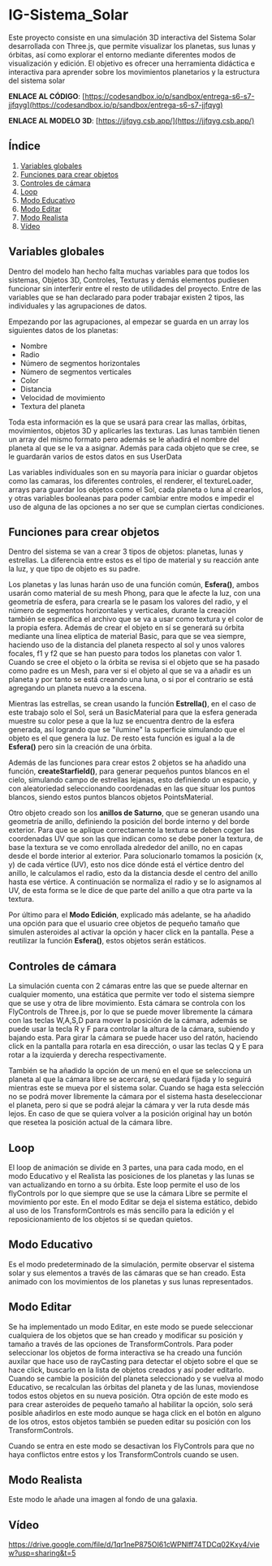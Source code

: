 # IG-Sistema_Solar
Este proyecto consiste en una simulación 3D interactiva del Sistema Solar desarrollada con Three.js, que permite visualizar los planetas, sus lunas y órbitas, así como explorar el entorno mediante diferentes modos de visualización y edición. El objetivo es ofrecer una herramienta didáctica e interactiva para aprender sobre los movimientos planetarios y la estructura del sistema solar

**ENLACE AL CÓDIGO**: [https://codesandbox.io/p/sandbox/entrega-s6-s7-jjfqyg](https://codesandbox.io/p/sandbox/entrega-s6-s7-jjfqyg)

**ENLACE AL MODELO 3D**: [https://jjfqyg.csb.app/](https://jjfqyg.csb.app/)

## **Índice**   
1. [Variables globales](#variables-globales)  
2. [Funciones para crear objetos](#funciones-para-crear-objetos)  
3. [Controles de cámara](#controles-de-cámara)  
4. [Loop](#loop)  
5. [Modo Educativo](#modo-educativo)  
6. [Modo Editar](#modo-editar)  
7. [Modo Realista](#modo-realista)  
8. [Vídeo](#vídeo)

## Variables globales
Dentro del modelo han hecho falta muchas variables para que todos los sistemas, Objetos 3D, Controles, Texturas y demás elementos pudiesen funcionar sin interferir entre el resto de utilidades del proyecto. Entre de las variables que se han declarado para poder trabajar existen 2 tipos, las individuales y las agrupaciones de datos.

Empezando por las agrupaciones, al empezar se guarda en un array los siguientes datos de los planetas:
* Nombre
* Radio
* Número de segmentos horizontales
* Número de segmentos verticales
* Color
* Distancia
* Velocidad de movimiento
* Textura del planeta

Toda esta información es la que se usará para crear las mallas, órbitas, movimientos, objetos 3D y aplicarles las texturas. Las lunas también tienen un array del mismo formato pero además se le añadirá el nombre del planeta al que se le va a asignar. Además para cada objeto que se cree, se le guardarán varios de estos datos en sus UserData

Las variables individuales son en su mayoría para iniciar o guardar objetos como las camaras, los diferentes controles, el renderer, el textureLoader, arrays para guardar los objetos como el Sol, cada planeta o luna al crearlos, y otras variables booleanas para poder cambiar entre modos e impedir el uso de alguna de las opciones a no ser que se cumplan ciertas condiciones.

## Funciones para crear objetos
Dentro del sistema se van a crear 3 tipos de objetos: planetas, lunas y estrellas. La diferencia entre estos es el tipo de material y su reacción ante la luz, y que tipo de objeto es su padre.

Los planetas y las lunas harán uso de una función común, **Esfera()**, ambos usarán como material de su mesh Phong, para que le afecte la luz, con una geometría de esfera, para crearla se le pasam los valores del radio, y el número de segmentos horizontales y verticales, durante la creación también se especifíca el archivo que se va a usar como textura y el color de la propia esfera. Además de crear el objeto en sí se generará su órbita mediante una línea elíptica de material Basic, para que se vea siempre, haciendo uso de la distancia del planeta respecto al sol y unos valores focales, f1 y f2 que se han puesto para todos los planetas con valor 1. Cuando se cree el objeto o la órbita se revisa si el objeto que se ha pasado como padre es un Mesh, para ver si el objeto al que se va a añadir es un planeta y por tanto se está creando una luna, o si por el contrario se está agregando un planeta nuevo a la escena.

Mientras las estrellas, se crean usando la función **Estrella()**, en el caso de este trabajo solo el Sol, será un BasicMaterial para que la esfera generada muestre su color pese a que la luz se encuentra dentro de la esfera generada, así logrando que se "ilumine" la superficie simulando que el objeto es el que genera la luz. De resto esta función es igual a la de **Esfera()** pero sin la creación de una órbita.

Además de las funciones para crear estos 2 objetos se ha añadido una función, **createStarfield()**, para generar pequeños puntos blancos en el cielo, simulando campo de estrellas lejanas, esto definiendo un espacio, y con aleatoriedad seleccionando coordenadas en las que situar los puntos blancos, siendo estos puntos blancos objetos PointsMaterial. 

Otro objeto creado son los **anillos de Saturno**, que se generan usando una geometría de anillo, definiendo la posición del borde interno y del borde exterior. Para que se aplique correctamente la textura se deben coger las coordenadas UV que son las que indican como se debe poner la textura, de base la textura se ve como enrollada alrededor del anillo, no en capas desde el borde interior al exterior. Para solucionarlo tomamos la posición (x, y) de cada vértice (UV), esto nos dice dónde está el vértice dentro del anillo, le calculamos el radio, esto da la distancia desde el centro del anillo hasta ese vértice. A continuación se normaliza el radio y se lo asignamos al UV, de esta forma se le dice de que parte del anillo a que otra parte va la textura.

Por último para el **Modo Edición**, explicado más adelante, se ha añadido una opción para que el usuario cree objetos de pequeño tamaño que simulen asteroides al activar la opción y hacer click en la pantalla. Pese a reutilizar la función **Esfera()**, estos objetos serán estáticos.

## Controles de cámara
La simulación cuenta con 2 cámaras entre las que se puede alternar en cualquier momento, una estática que permite ver todo el sistema siempre que se use y otra de libre movimiento. Esta cámara se controla con los FlyControls de Three.js, por lo que se puede mover libremente la cámara con las teclas W,A,S,D para mover la posición de la cámara, además se puede usar la tecla R y F para controlar la altura de la cámara, subiendo y bajando esta. Para girar la cámara se puede hacer uso del ratón, haciendo click en la pantalla para rotarla en esa dirección, o usar las teclas Q y E para rotar a la izquierda y derecha respectivamente. 

También se ha añadido la opción de un menú en el que se selecciona un planeta al que la cámara libre se acercará, se quedará fijada y lo seguirá mientras este se mueva por el sistema solar. Cuando se haga esta selección no se podrá mover libremente la cámara por el sistema hasta deseleccionar el planeta, pero si que se podrá alejar la cámara y ver la ruta desde más lejos. En caso de que se quiera volver a la posición original hay un botón que resetea la posición actual de la cámara libre.

## Loop
El loop de animación se divide en 3 partes, una para cada modo, en el modo Educativo y el Realista las posiciones de los planetas y las lunas se van actualizando en torno a su órbita. Este loop permite el uso de los flyControls por lo que siempre que se use la cámara Libre se permite el movimiento por este. En el modo Editar se deja el sistema estático, debido al uso de los TransformControls es más sencillo para la edición y el reposicionamiento de los objetos si se quedan quietos.

## Modo Educativo
Es el modo predeterminado de la simulación, permite observar el sistema solar y sus elementos a través de las cámaras que se han creado. Esta animado con los movimientos de los planetas y sus lunas representados. 

## Modo Editar
Se ha implementado un modo Editar, en este modo se puede seleccionar cualquiera de los objetos que se han creado y modificar su posición y tamaño a través de las opciones de TransformControls. Para poder seleccionar los objetos de forma interactiva se ha creado una función auxilar que hace uso de rayCasting para detectar el objeto sobre el que se hace click, buscarlo en la lista de objetos creados y así poder editarlo. Cuando se cambie la posición del planeta seleccionado y se vuelva al modo Educativo, se recalculan las órbitas del planeta y de las lunas, moviendose todos estos objetos en su nueva posición. Otra opción de este modo es para crear asteroides de pequeño tamaño al habilitar la opción, solo será posible añadirlos en este modo aunque se haga click en el botón en alguno de los otros, estos objetos también se pueden editar su posición con los TransformControls.

Cuando se entra en este modo se desactivan los FlyControls para que no haya conflictos entre estos y los TransformControls cuando se usen.

## Modo Realista
Este modo le añade una imagen al fondo de una galaxia.

## Vídeo
https://drive.google.com/file/d/1qr1neP875OI61cWPNlff74TDCq02Kxy4/view?usp=sharing&t=5
